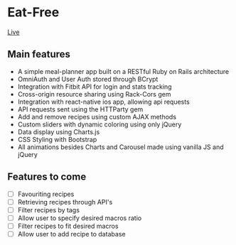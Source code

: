 # Eat-Free
[Live](www.eat-free.herokuapp.com)

## Main features
- A simple meal-planner app built on a RESTful Ruby on Rails architecture
- OmniAuth and User Auth stored through BCrypt
- Integration with Fitbit API for login and stats tracking
- Cross-origin resource sharing using Rack-Cors gem
- Integration with react-native ios app, allowing api requests
- API requests sent using the HTTParty gem
- Add and remove recipes using custom AJAX methods
- Custom sliders with dynamic coloring using only jQuery
- Data display using Charts.js
- CSS Styling with Bootstrap
- All animations besides Charts and Carousel made using vanilla JS and jQuery 

## Features to come 
- [ ] Favouriting recipes
- [ ] Retrieving recipes through API's
- [ ] Filter recipes by tags
- [ ] Allow user to specify desired macros ratio
- [ ] Filter recipes to fit desired macros
- [ ] Allow user to add recipe to database
